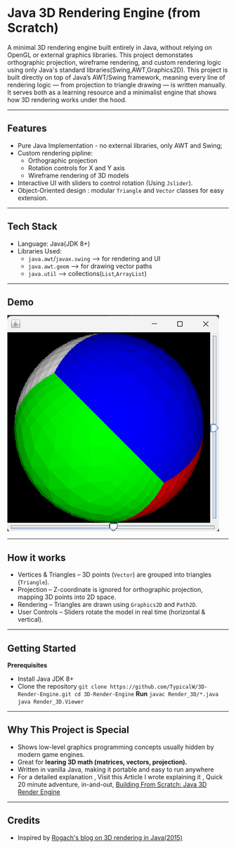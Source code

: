 # Java 3D Rendering Engine (from Scratch)
A minimal 3D rendering engine built entirely in Java, without relying on OpenGL or external graphics libraries. 
This project demonstates orthographic projection, wireframe rendering, and custom rendering logic using only Java's standard libraries(Swing,AWT,Graphics2D).
This project is built directly on top of Java’s AWT/Swing framework, meaning every line of rendering logic — from projection to triangle drawing — is written manually. It serves both as a learning resource and a minimalist engine that shows how 3D rendering works under the hood.

---
## Features
* Pure Java Implementation - no external libraries, only AWT and Swing;
* Custom rendering pipline:
    - Orthographic projection
    - Rotation controls for X and Y axis
    - Wireframe rendering of 3D models
* Interactive UI with sliders to control rotation (Using `Jslider`).
* Object-Oriented design : modular `Triangle` and `Vector` classes for easy extension.
---
## Tech Stack 
*  Language: Java(JDK 8+)
*  Libraries Used:
     - `java.awt`/`javax.swing` --> for rendering and UI
     - `java.awt.geom` --> for drawing vector paths
     - `java.util` --> collections(`List`,`ArrayList`)
---
## Demo
![3D Rendered Sphere](render3d.png)

---
## How it works
- Vertices & Triangles – 3D points (`Vector`) are grouped into triangles (`Triangle`).
- Projection – Z-coordinate is ignored for orthographic projection, mapping 3D points into 2D space.
- Rendering – Triangles are drawn using `Graphics2D` and `Path2D`.
- User Controls – Sliders rotate the model in real time (horizontal & vertical).

---

## Getting Started
<b>Prerequisites</b>
* Install Java JDK 8+
* Clone the repository
`git clone https://github.com/TypicalW/3D-Render-Engine.git
cd 3D-Render-Engine`
<b>Run</b>
`javac Render_3D/*.java
java Render_3D.Viewer`

---
## Why This Project is Special
* Shows low-level graphics programming concepts usually hidden by modern game engines.
* Great for <b>learing 3D math (matrices, vectors, projection).</b>
* Written in vanilla Java, making it portable and easy to run anywhere
* For a detailed explanation , Visit this Article I wrote explaining it , Quick 20 minute adventure, in-and-out,  [Building From Scratch: Java 3D Render Engine](https://medium.com/@ashmitmishra/building-from-scratch-java-3d-render-engine-e00e109e533e)
---
## Credits
* Inspired by [Rogach's blog on 3D rendering in Java(2015)](http://blog.rogach.org/2015/08/how-to-create-your-own-simple-3d-render.html)


  


